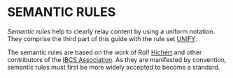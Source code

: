 # SEMANTIC RULES

_Semantic rules_ help to clearly relay content by using a uniform notation. They
comprise the third part of this guide with the rule set [UNIFY](09-unify.md).

The semantic rules are based on the work of Rolf
[Hichert](https://www.ibcs.com/consultant/rolf-hichert/) and other contributors
of the [IBCS Association](https://www.ibcs.com/ibcs-association/). As they are
manifested by convention, semantic rules must first be more widely accepted to
become a standard.
